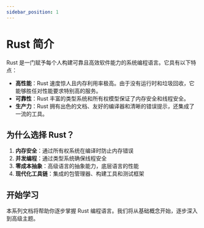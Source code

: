 ```yaml
---
sidebar_position: 1
---
```


# Rust 简介

Rust 是一门赋予每个人构建可靠且高效软件能力的系统编程语言。它具有以下特点：

- **高性能**：Rust 速度惊人且内存利用率极高。由于没有运行时和垃圾回收，它能够胜任对性能要求特别高的服务。
- **可靠性**：Rust 丰富的类型系统和所有权模型保证了内存安全和线程安全。
- **生产力**：Rust 拥有出色的文档、友好的编译器和清晰的错误提示，还集成了一流的工具。

## 为什么选择 Rust？

1. **内存安全**：通过所有权系统在编译时防止内存错误
2. **并发编程**：通过类型系统确保线程安全
3. **零成本抽象**：高级语言的抽象能力，底层语言的性能
4. **现代化工具链**：集成的包管理器、构建工具和测试框架

## 开始学习

本系列文档将帮助你逐步掌握 Rust 编程语言。我们将从基础概念开始，逐步深入到高级主题。 